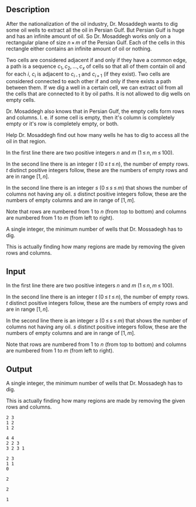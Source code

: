 ## Description

<div><p>After the nationalization of the oil industry, Dr. Mosaddegh wants to dig some oil wells to extract all the oil in Persian Gulf. But Persian Gulf is huge and has an infinite amount of oil. So Dr. Mosaddegh works only on a rectangular plane of size <span class="tex-span"><i>n</i> × <i>m</i></span> of the Persian Gulf. Each of the cells in this rectangle either contains an infinite amount of oil or nothing.</p><p>Two cells are considered adjacent if and only if they have a common edge, a path is a sequence <span class="tex-span"><i>c</i><sub class="lower-index">1</sub>, <i>c</i><sub class="lower-index">2</sub>, ..., <i>c</i><sub class="lower-index"><i>x</i></sub></span> of cells so that all of them contain oil and for each <span class="tex-span"><i>i</i></span>, <span class="tex-span"><i>c</i><sub class="lower-index"><i>i</i></sub></span> is adjacent to <span class="tex-span"><i>c</i><sub class="lower-index"><i>i</i> - 1</sub></span> and <span class="tex-span"><i>c</i><sub class="lower-index"><i>i</i> + 1</sub></span> (if they exist). Two cells are considered <span class="tex-font-style-underline">connected</span> to each other if and only if there exists a path between them. If we dig a well in a certain cell, we can extract oil from all the cells that are <span class="tex-font-style-underline">connected</span> to it by oil paths. It is not allowed to dig wells on empty cells.</p><p>Dr. Mosaddegh also knows that in Persian Gulf, the empty cells form rows and columns. I. e. if some cell is empty, then it's column is completely empty or it's row is completely empty, or both.</p><p>Help Dr. Mosaddegh find out how many wells he has to dig to access all the oil in that region.</p></div><div class="input-specification"><p>In the first line there are two positive integers <span class="tex-span"><i>n</i></span> and <span class="tex-span"><i>m</i></span> (<span class="tex-span">1 ≤ <i>n</i>, <i>m</i> ≤ 100</span>).</p><p>In the second line there is an integer <span class="tex-span"><i>t</i></span> (<span class="tex-span">0 ≤ <i>t</i> ≤ <i>n</i></span>), the number of empty rows. <span class="tex-span"><i>t</i></span> distinct positive integers follow, these are the numbers of empty rows and are in range <span class="tex-span">[1, <i>n</i>]</span>.</p><p>In the second line there is an integer <span class="tex-span"><i>s</i></span> (<span class="tex-span">0 ≤ <i>s</i> ≤ <i>m</i></span>) that shows the number of columns not having any oil. <span class="tex-span"><i>s</i></span> distinct positive integers follow, these are the numbers of empty columns and are in range of <span class="tex-span">[1, <i>m</i>]</span>.</p><p>Note that rows are numbered from <span class="tex-span">1</span> to <span class="tex-span"><i>n</i></span> (from top to bottom) and columns are numbered from <span class="tex-span">1</span> to <span class="tex-span"><i>m</i></span> (from left to right).</p></div><div class="output-specification"><p>A single integer, the minimum number of wells that Dr. Mossadegh has to dig.</p><p>This is actually finding how many regions are made by removing the given rows and columns.</p></div>

## Input

<p>In the first line there are two positive integers <span class="tex-span"><i>n</i></span> and <span class="tex-span"><i>m</i></span> (<span class="tex-span">1 ≤ <i>n</i>, <i>m</i> ≤ 100</span>).</p><p>In the second line there is an integer <span class="tex-span"><i>t</i></span> (<span class="tex-span">0 ≤ <i>t</i> ≤ <i>n</i></span>), the number of empty rows. <span class="tex-span"><i>t</i></span> distinct positive integers follow, these are the numbers of empty rows and are in range <span class="tex-span">[1, <i>n</i>]</span>.</p><p>In the second line there is an integer <span class="tex-span"><i>s</i></span> (<span class="tex-span">0 ≤ <i>s</i> ≤ <i>m</i></span>) that shows the number of columns not having any oil. <span class="tex-span"><i>s</i></span> distinct positive integers follow, these are the numbers of empty columns and are in range of <span class="tex-span">[1, <i>m</i>]</span>.</p><p>Note that rows are numbered from <span class="tex-span">1</span> to <span class="tex-span"><i>n</i></span> (from top to bottom) and columns are numbered from <span class="tex-span">1</span> to <span class="tex-span"><i>m</i></span> (from left to right).</p>

## Output

<p>A single integer, the minimum number of wells that Dr. Mossadegh has to dig.</p><p>This is actually finding how many regions are made by removing the given rows and columns.</p>





```input1
2 3
1 2
1 2

```




```input2
4 4
2 2 3
3 2 3 1

```




```input3
2 3
1 1
0

```




```output1
2

```




```output2
2

```




```output3
1

```


